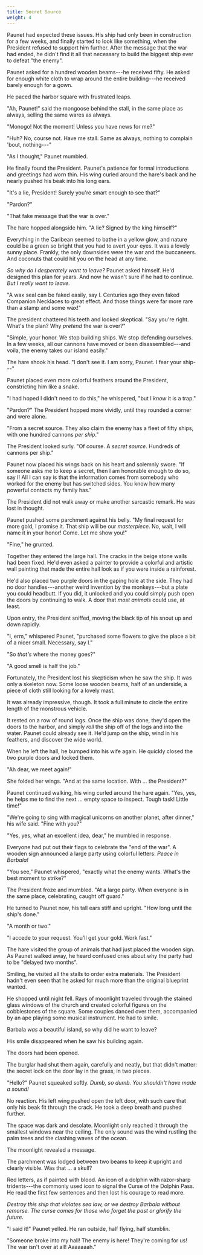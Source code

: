 ```yaml
---
title: Secret Source
weight: 4
---
```

Paunet had expected these issues. His ship had only been in construction for a few weeks, and finally started to look like something, when the President refused to support him further. After the message that the war had ended, he didn't find it all that necessary to build the biggest ship ever to defeat "the enemy".

Paunet asked for a hundred wooden beams---he received fifty. He asked for enough white cloth to wrap around the entire building---he received barely enough for a gown.

He paced the harbor square with frustrated leaps.

"Ah, Paunet!" said the mongoose behind the stall, in the same place as always, selling the same wares as always.

"Monogo! Not the moment! Unless you have news for me?"

"Huh? No, course not. Have me stall. Same as always, nothing to complain 'bout, nothing---"

"As I thought," Paunet mumbled.

He finally found the President. Paunet's patience for formal introductions and greetings had worn thin. His wing curled around the hare's back and he nearly pushed his beak into his long ears.

"It's a lie, President! Surely you're smart enough to see that?"

"Pardon?"

"That fake message that the war is over."

The hare hopped alongside him. "A lie? Signed by the king himself?"

Everything in the Caribean seemed to bathe in a yellow glow, and nature could be a green so bright that you had to avert your eyes. It was a lovely sunny place. Frankly, the only downsides were the war and the buccaneers. And coconuts that could hit you on the head at any time.

_So why do I desperately want to leave?_ Paunet asked himself. He'd designed this plan for years. And now he wasn't sure if he had to continue. _But I really want to leave._

"A wax seal can be faked easily, say I. Centuries ago they even faked Companion Necklaces to great effect. And those things were far more rare than a stamp and some wax!"

The president chattered his teeth and looked skeptical. "Say you're right. What's the plan? Why _pretend_ the war is over?"

"Simple, your honor. We stop building ships. We stop defending ourselves. In a few weeks, all our cannons have moved or been disassembled---and voila, the enemy takes our island easily."

The hare shook his head. "I don't see it. I am sorry, Paunet. I fear your ship---"

Paunet placed even more colorful feathers around the President, constricting him like a snake.

"I had hoped I didn't need to do this," he whispered, "but I _know_ it is a trap."

"Pardon?" The President hopped more vividly, until they rounded a corner and were alone.

"From a secret source. They also claim the enemy has a fleet of fifty ships, with one hundred cannons _per ship_."

The President looked surly. "Of course. A _secret source_. Hundreds of cannons per ship."

Paunet now placed his wings back on his heart and solemnly swore. "If someone asks me to keep a secret, then I am honorable enough to do so, say I! All I can say is that the information comes from somebody who worked for the enemy but has switched sides. You know how many powerful contacts my family has."

The President did not walk away or make another sarcastic remark. He was lost in thought.

Paunet pushed some parchment against his belly. "My final request for more gold, I promise it. That ship will be our _masterpiece_. No, wait, I will name it in your honor! Come. Let me show you!"

"Fine," he grunted.

Together they entered the large hall. The cracks in the beige stone walls had been fixed. He'd even asked a painter to provide a colorful and artistic wall painting that made the entire hall look as if you were inside a rainforest.

He'd also placed two purple doors in the gaping hole at the side. They had no door handles---another weird invention by the monkeys---but a plate you could headbutt. If you did, it unlocked and you could simply push open the doors by continuing to walk. A door that _most animals_ could use, at least.

Upon entry, the President sniffed, moving the black tip of his snout up and down rapidly.

"I, erm," whispered Paunet, "purchased some flowers to give the place a bit of a nicer small. Necessary, say I."

"So _that's_ where the money goes?"

"A good smell is half the job."

Fortunately, the President lost his skepticism when he saw the ship. It was only a skeleton now. Some loose wooden beams, half of an underside, a piece of cloth still looking for a lovely mast.

It was already impressive, though. It took a full minute to circle the entire length of the monstrous vehicle.

It rested on a row of round logs. Once the ship was done, they'd open the doors to the harbor, and simply _roll_ the ship off of the logs and into the water. Paunet could already see it. He'd jump on the ship, wind in his feathers, and discover the wide world.

When he left the hall, he bumped into his wife again. He quickly closed the two purple doors and locked them.

"Ah dear, we meet again!"

She folded her wings. "And at the same location. With ... the President?"

Paunet continued walking, his wing curled around the hare again. "Yes, yes, he helps me to find the next ... empty space to inspect. Tough task! Little time!"

"We're going to sing with magical unicorns on another planet, after dinner," his wife said. "Fine with you?"

"Yes, yes, what an excellent idea, dear," he mumbled in response.

Everyone had put out their flags to celebrate the "end of the war". A wooden sign announced a large party using colorful letters: _Peace in Barbala!_

"You see," Paunet whispered, "exactly what the enemy wants. What's the best moment to strike?"

The President froze and mumbled. "At a large party. When everyone is in the same place, celebrating, caught off guard."

He turned to Paunet now, his tall ears stiff and upright. "How long until the ship's done."

"A month or two."

"I accede to your request. You'll get your gold. Work fast."

The hare visited the group of animals that had just placed the wooden sign. As Paunet walked away, he heard confused cries about why the party had to be "delayed two months".

Smiling, he visited all the stalls to order extra materials. The President hadn't even seen that he asked for much more than the original blueprint wanted.

He shopped until night fell. Rays of moonlight traveled through the stained glass windows of the church and created colorful figures on the cobblestones of the square. Some couples danced over them, accompanied by an ape playing some musical instrument. He had to smile.

Barbala _was_ a beautiful island, so why did he want to leave?

His smile disappeared when he saw his building again.

The doors had been opened.

The burglar had shut them again, carefully and neatly, but that didn't matter: the secret lock on the door lay in the grass, in two pieces.

"Hello?" Paunet squeaked softly. _Dumb, so dumb. You shouldn't have made a sound!_

No reaction. His left wing pushed open the left door, with such care that only his beak fit through the crack. He took a deep breath and pushed further.

The space was dark and desolate. Moonlight only reached it through the smallest windows near the ceiling. The only sound was the wind rustling the palm trees and the clashing waves of the ocean.

The moonlight revealed a message.

The parchment was lodged between two beams to keep it upright and clearly visible. Was that ... a skull?

Red letters, as if painted with blood. An icon of a dolphin with razor-sharp tridents---the commonly used icon to signal the Curse of the Dolphin Pass. He read the first few sentences and then lost his courage to read more.

_Destroy this ship that violates sea law, or we destroy Barbala without remorse. The curse comes for those who forget the past or glorify the future._

"I said it!" Paunet yelled. He ran outside, half flying, half stumblin.

"Someone broke into my hall! The enemy is here! They're coming for us! The war isn't over at all! Aaaaaaah."